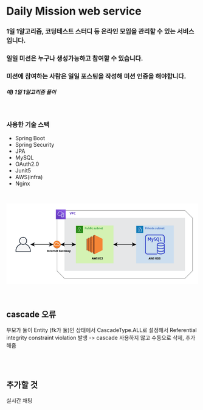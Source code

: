# Daily Mission web service

### 1일 1알고리즘,  코딩테스트 스터디 등 온라인 모임을 관리할 수 있는 서비스입니다.
### 일일 미션은 누구나 생성가능하고 참여할 수 있습니다.
### 미션에 참여하는 사람은 일일 포스팅을 작성해 미션 인증을 해야합니다.


##### 예) 1일 1알고리즘 풀이

<br>

### 사용한 기술 스택
+ Spring Boot
+ Spring Security
+ JPA
+ MySQL
+ OAuth2.0
+ Junit5
+ AWS(infra) 
+ Nginx
<br>

![infra](./images/infra.png)

<br>

## cascade 오류
부모가 둘이 Entity (fk가 둘)인 상태에서 CascadeType.ALL로 설정해서 Referential integrity constraint violation 발생
-> cascade 사용하지 않고 수동으로 삭제, 추가 해줌

<br>
<br>

## 추가할 것
실시간 채팅
